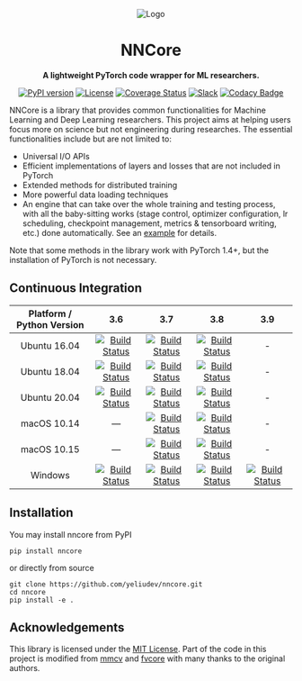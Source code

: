 <div align="center">

![Logo](https://github.com/yeliudev/nncore/blob/master/.github/nncore-logo.svg)

# NNCore

**A lightweight PyTorch code wrapper for ML researchers.**

[![PyPI version](https://badge.fury.io/py/nncore.svg)](https://pypi.org/project/nncore/)
[![License](https://img.shields.io/badge/License-MIT-blue.svg)](https://github.com/yeliudev/nncore/blob/master/LICENSE)
[![Coverage Status](https://coveralls.io/repos/github/yeliudev/nncore/badge.svg?branch=master)](https://coveralls.io/github/yeliudev/nncore?branch=master)
[![Slack](https://img.shields.io/badge/slack-chat-blue.svg?logo=slack)](https://join.slack.com/t/nncore/shared_invite/zt-cex52vw2-PBxlf~BToxS3k8etdxYxHQ)
[![Codacy Badge](https://api.codacy.com/project/badge/Grade/0692961de1d94464a770b22efc2a5b0d)](https://www.codacy.com/manual/yeliudev/nncore?utm_source=github.com&amp;utm_medium=referral&amp;utm_content=yeliudev/nncore&amp;utm_campaign=Badge_Grade)

</div>

NNCore is a library that provides common functionalities for Machine Learning and Deep Learning researchers. This project aims at helping users focus more on science but not engineering during researches. The essential functionalities include but are not limited to:

* Universal I/O APIs
* Efficient implementations of layers and losses that are not included in PyTorch
* Extended methods for distributed training
* More powerful data loading techniques
* An engine that can take over the whole training and testing process, with all the baby-sitting works (stage control, optimizer configuration, lr scheduling, checkpoint management, metrics & tensorboard writing, etc.) done automatically. See an [example](https://github.com/yeliudev/nncore/blob/master/examples/mnist.py) for details.

Note that some methods in the library work with PyTorch 1.4+, but the installation of PyTorch is not necessary.

## Continuous Integration

| Platform / Python Version | 3.6 | 3.7 | 3.8 | 3.9 |
| :-: | :-: | :-: | :-: | :-: |
| Ubuntu 16.04 | [![Build Status](https://api.catcatserver.xyz/badge/yeliudev/nncore/master/1)](https://travis-ci.com/yeliudev/nncore) | [![Build Status](https://api.catcatserver.xyz/badge/yeliudev/nncore/master/2)](https://travis-ci.com/yeliudev/nncore) | [![Build Status](https://api.catcatserver.xyz/badge/yeliudev/nncore/master/3)](https://travis-ci.com/yeliudev/nncore) | - |
| Ubuntu 18.04 | [![Build Status](https://api.catcatserver.xyz/badge/yeliudev/nncore/master/4)](https://travis-ci.com/yeliudev/nncore) | [![Build Status](https://api.catcatserver.xyz/badge/yeliudev/nncore/master/5)](https://travis-ci.com/yeliudev/nncore) | [![Build Status](https://api.catcatserver.xyz/badge/yeliudev/nncore/master/6)](https://travis-ci.com/yeliudev/nncore) | - |
| Ubuntu 20.04 | [![Build Status](https://api.catcatserver.xyz/badge/yeliudev/nncore/master/7)](https://travis-ci.com/yeliudev/nncore) | [![Build Status](https://api.catcatserver.xyz/badge/yeliudev/nncore/master/8)](https://travis-ci.com/yeliudev/nncore) | [![Build Status](https://api.catcatserver.xyz/badge/yeliudev/nncore/master/9)](https://travis-ci.com/yeliudev/nncore) | - |
| macOS 10.14 | — | [![Build Status](https://api.catcatserver.xyz/badge/yeliudev/nncore/master/10)](https://travis-ci.com/yeliudev/nncore) | [![Build Status](https://api.catcatserver.xyz/badge/yeliudev/nncore/master/11)](https://travis-ci.com/yeliudev/nncore) | - |
| macOS 10.15 | — | [![Build Status](https://api.catcatserver.xyz/badge/yeliudev/nncore/master/12)](https://travis-ci.com/yeliudev/nncore) | [![Build Status](https://api.catcatserver.xyz/badge/yeliudev/nncore/master/13)](https://travis-ci.com/yeliudev/nncore) | - |
| Windows | [![Build Status](https://api.catcatserver.xyz/badge/yeliudev/nncore/master/14)](https://travis-ci.com/yeliudev/nncore) | [![Build Status](https://api.catcatserver.xyz/badge/yeliudev/nncore/master/15)](https://travis-ci.com/yeliudev/nncore) | [![Build Status](https://api.catcatserver.xyz/badge/yeliudev/nncore/master/16)](https://travis-ci.com/yeliudev/nncore) | [![Build Status](https://api.catcatserver.xyz/badge/yeliudev/nncore/master/17)](https://travis-ci.com/yeliudev/nncore) |

## Installation

You may install nncore from PyPI

```
pip install nncore
```

or directly from source

```
git clone https://github.com/yeliudev/nncore.git
cd nncore
pip install -e .
```

## Acknowledgements

This library is licensed under the [MIT License](https://github.com/yeliudev/nncore/blob/master/LICENSE). Part of the code in this project is modified from [mmcv](https://github.com/open-mmlab/mmcv) and [fvcore](https://github.com/facebookresearch/fvcore) with many thanks to the original authors.
